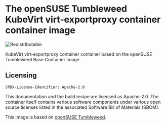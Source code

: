 # The openSUSE Tumbleweed KubeVirt virt-exportproxy container container image
![Redistributable](https://img.shields.io/badge/Redistributable-Yes-green)

KubeVirt virt-exportproxy container container based on the openSUSE Tumbleweed Base Container Image.

## Licensing

`SPDX-License-Identifier: Apache-2.0`

This documentation and the build recipe are licensed as Apache-2.0.
The container itself contains various software components under various open source licenses listed in the associated
Software Bill of Materials (SBOM).

This image is based on [openSUSE Tumbleweed](https://get.opensuse.org/tumbleweed/).
